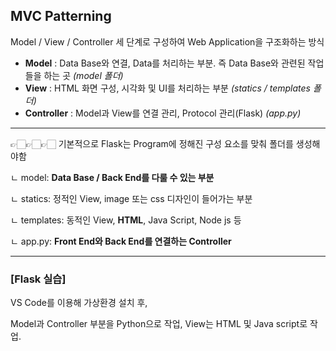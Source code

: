 ## MVC Patterning

Model / View / Controller 세 단계로 구성하여 Web Application을 구조화하는 방식

- **Model** : Data Base와 연결, Data를 처리하는 부분. 즉 Data Base와 관련된 작업들을 하는 곳   _(model 폴더)_
- **View** : HTML 화면 구성, 시각화 및 UI를 처리하는 부분   _(statics / templates 폴더)_
- **Controller** : Model과 View를 연결 관리, Protocol 관리(Flask)   _(app.py)_

---

👉🏻👉🏻👉🏻 기본적으로 Flask는 Program에 정해진 구성 요소를 맞춰 폴더를 생성해야함

ㄴ model: **Data Base / Back End를 다룰 수 있는 부분**

ㄴ statics: 정적인 View, image 또는 css 디자인이 들어가는 부분

ㄴ templates: 동적인 View, **HTML**, Java Script, Node js 등

ㄴ app.py: **Front End와 Back End를 연결하는 Controller**

---

### [Flask 실습]

VS Code를 이용해 가상환경 설치 후,

Model과 Controller 부분을 Python으로 작업, View는 HTML 및 Java script로 작업.
